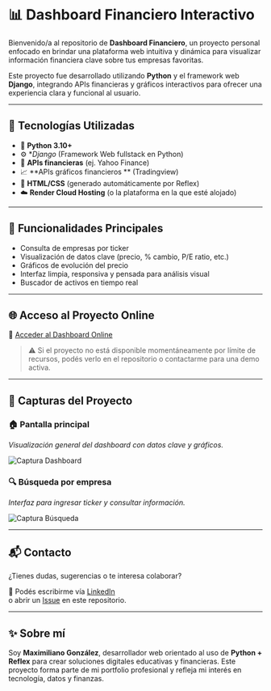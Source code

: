 # 📊 Dashboard Financiero Interactivo

Bienvenido/a al repositorio de **Dashboard Financiero**, un proyecto personal enfocado en brindar una plataforma web intuitiva y dinámica para visualizar información financiera clave sobre tus empresas favoritas.

Este proyecto fue desarrollado utilizando **Python** y el framework web **Django**, integrando APIs financieras y gráficos interactivos para ofrecer una experiencia clara y funcional al usuario.

---

## 🚀 Tecnologías Utilizadas

- 🐍 **Python 3.10+**
- ⚙️ **Django* (Framework Web fullstack en Python)
- 🧮 **APIs financieras** (ej. Yahoo Finance)
- 📈 **APIs gráficos financieros ** (Tradingview)
- 🎨 **HTML/CSS** (generado automáticamente por Reflex)
- ☁️ **Render Cloud Hosting** (o la plataforma en la que esté alojado)

---

## 📌 Funcionalidades Principales

- Consulta de empresas por ticker
- Visualización de datos clave (precio, % cambio, P/E ratio, etc.)
- Gráficos de evolución del precio
- Interfaz limpia, responsiva y pensada para análisis visual
- Buscador de activos en tiempo real

---

## 🌐 Acceso al Proyecto Online

🔗 [Acceder al Dashboard Online](https://TU-LINK-AQUI.reflex.run/)

> ⚠️ Si el proyecto no está disponible momentáneamente por límite de recursos, podés verlo en el repositorio o contactarme para una demo activa.

---

## 📸 Capturas del Proyecto

### 🏠 Pantalla principal
*Visualización general del dashboard con datos clave y gráficos.*

![Captura Dashboard](assets/dashboard_home.png)

### 🔍 Búsqueda por empresa
*Interfaz para ingresar ticker y consultar información.*

![Captura Búsqueda](assets/search_module.png)

---

## 📬 Contacto

¿Tienes dudas, sugerencias o te interesa colaborar?

📩 Podés escribirme vía [LinkedIn](https://www.linkedin.com/in/maximiliano-gonzalez-479691323)  
o abrir un [Issue](../../issues) en este repositorio.

---

## ✨ Sobre mí

Soy **Maximiliano González**, desarrollador web orientado al uso de **Python + Reflex** para crear soluciones digitales educativas y financieras. Este proyecto forma parte de mi portfolio profesional y refleja mi interés en tecnología, datos y finanzas.

